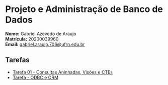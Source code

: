 # Projeto e Administração de Banco de Dados

**Nome:** Gabriel Azevedo de Araujo  
**Matrícula:** 20200039960  
**Email:** gabriel.araujo.706@ufrn.edu.br  

## Tarefas

- [Tarefa 01 - Consultas Aninhadas, Visões e CTEs](tarefas/t01/tarefa01.md)
- [Tarefa - ODBC e ORM](tarefa-orm.md)
